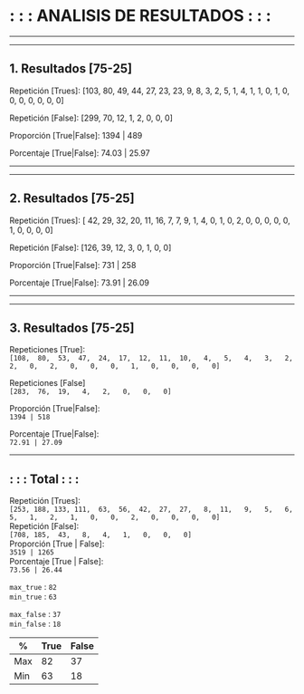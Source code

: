 # : : : ANALISIS DE RESULTADOS : : :
---
---

## 1. Resultados [75-25]

Repetición [Trues]: [103,  80,  49,  44,  27,  23,  23,   9,   8,   3,   2,   5,   1,   4,   1,   1,   0,   1,   0,   0,   0,   0,   0,   0,   0]

Repetición [False]: [299,  70,  12,   1,   2,   0,   0,   0]

Proporción [True|False]: 1394 | 489

Porcentaje [True|False]: 74.03 | 25.97

---
---

## 2. Resultados [75-25]

Repetición [Trues]: [ 42,  29,  32,  20,  11,  16,   7,   7,   9,   1,   4,   0,   1,   0,   2,   0,   0,   0,   0,   0,   1,   0,   0,   0,   0]

Repetición [False]: [126,  39,  12,   3,   0,   1,   0,   0]

Proporción [True|False]: 731 | 258

Porcentaje [True|False]: 73.91 | 26.09

---
---

## 3. Resultados [75-25]

Repeticiones [True]:		<br>
`[108,  80,  53,  47,  24,  17,  12,  11,  10,   4,   5,   4,   3,   2,   2,   0,   2,   0,   0,   0,   1,   0,   0,   0,   0]`

Repeticiones [False]		<br>
`[283,  76,  19,   4,   2,   0,   0,   0]`

Proporción [True|False]:	<br>
`1394 | 518`

Porcentaje [True|False]:	<br>
`72.91 | 27.09`

---


## : : : Total : : :

Repetición [Trues]: <br>
`
[253, 188, 133, 111,  63,  56,  42,  27,  27,   8,  11,   9,   5,   6,   5,   1,   2,   1,   0,   0,   2,   0,   0,   0,   0]
`<br>
Repetición [False]:<br>
`
[708, 185,  43,   8,   4,   1,   0,   0,   0]
`<br>
Proporción [True | False]:<br>
`
3519 | 1265
`<br>
Porcentaje [True | False]:<br>
`
73.56 | 26.44
`

`max_true` : `82`		<br>
`min_true` : `63`		<br>

`max_false` : `37`		<br>
`min_false` : `18`		<br>


| % |True|False|
|---|----|-----|
|Max| 82 | 37  |
|Min| 63 | 18  |